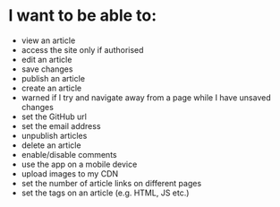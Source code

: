 # I want to be able to: 
* view an article
* access the site only if authorised
* edit an article
* save changes
* publish an article
* create an article
* warned if I try and navigate away from a page while I have unsaved changes
* set the GitHub url
* set the email address
* unpublish articles
* delete an article
* enable/disable comments
* use the app on a mobile device
* upload images to my CDN
* set the number of article links on different pages
* set the tags on an article (e.g. HTML, JS etc.)

